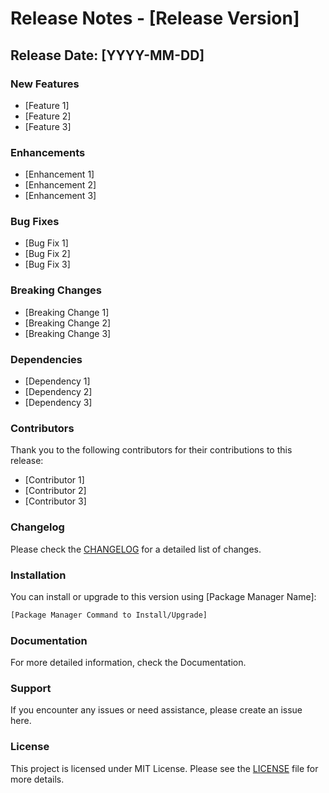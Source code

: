 # Release Notes - [Release Version]

## Release Date: [YYYY-MM-DD]

### New Features

- [Feature 1]
- [Feature 2]
- [Feature 3]

### Enhancements

- [Enhancement 1]
- [Enhancement 2]
- [Enhancement 3]

### Bug Fixes

- [Bug Fix 1]
- [Bug Fix 2]
- [Bug Fix 3]

### Breaking Changes

- [Breaking Change 1]
- [Breaking Change 2]
- [Breaking Change 3]

### Dependencies

- [Dependency 1]
- [Dependency 2]
- [Dependency 3]

### Contributors

Thank you to the following contributors for their contributions to this release:

- [Contributor 1]
- [Contributor 2]
- [Contributor 3]

### Changelog

Please check the [CHANGELOG](./CHANGELOG.md) for a detailed list of changes.

### Installation

You can install or upgrade to this version using [Package Manager Name]:

```sh
[Package Manager Command to Install/Upgrade]
```

### Documentation

For more detailed information, check the Documentation.

### Support

If you encounter any issues or need assistance, please create an issue here.

### License

This project is licensed under MIT License. Please see the [LICENSE](./LICENSE) file for more details.